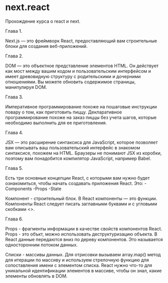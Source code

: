 # next.react
Прохождение курса о react и next.

Глава 1.

Next.js — это фреймворк React, предоставляющий вам строительные блоки для создания веб-приложений.

Глава 2.

DOM — это объектное представление элементов HTML. Он действует как мост между вашим кодом и пользовательским интерфейсом и имеет древовидную структуру с родительскими и дочерними отношениями.
Вы можете обновить содержимое страницы, манипулируя DOM.

Глава 3.

Императивное программирование похоже на пошаговые инструкции повару о том, как приготовить пиццу.
Декларативное программирование похоже на заказ пиццы без учета шагов, которые необходимо выполнить для ее приготовления.

Глава 4.

JSX — это расширение синтаксиса для JavaScript, которое позволяет вам описывать ваш пользовательский интерфейс в знакомом синтаксисе, похожем на HTML.
Браузеры не понимают JSX из коробки, поэтому вам понадобится компилятор JavaScript, например Babel.

Глава 5.

Есть три основные концепции React, с которыми вам нужно будет ознакомиться, чтобы начать создавать приложения React. Это:
-Components
-Props
-State

Компонент - строительный блок. В React компоненты — это функции. Компоненты React следует писать заглавными буквами и с угловыми скобками <>.

Глава 6.

Props - фрагменты информации в качестве свойств компонентов React. Props - это объкт, можно использовать деструктуризацию объекта.
В React данные передаются вниз по дереву компонентов. Это называется односторонним потоком данных.

Списки - массивы данных. Для отрисовки вызываем array.map() метод для итерации по массиву и используем стрелочную функцию для сопоставления имени с элементом списка. React нужно что-то для уникальной идентификации элементов в массиве, чтобы он знал, какие элементы обновлять в DOM.